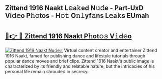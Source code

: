 ## Zittend 1916 Naakt L𝚎a𝚔ed N𝚞𝚍e - Part-UxD Vi𝚍𝚎o P𝚑𝚘tos - H𝚘𝚝 O𝚗𝚕yf𝚊ns L𝚎a𝚔s EUmah

# <h2><a href="http://kf4mz73.oniu.top/?m=Zittend+1916+Naakt">🔗👉 🔴 Zittend 1916 Naakt P𝚑ot𝚘𝚜 V𝚒d𝚎o</a></h2>

[![Zittend 1916 Naakt Nu𝚍e𝚜](https://i.imgur.com/0qMVB7G.gif)](http://kf4mz73.oniu.top/?m=Zittend+1916+Naakt)
Virtual content creator and entertainer Zittend 1916 Naakt, famed for publishing dance and lifestyle tutorials through popular dance moves and brief clips. Zittend 1916 Naakt's public image is characterized by its friendly and relatable nature, but the intricacies of his personal life remain shrouded in secrecy.  
